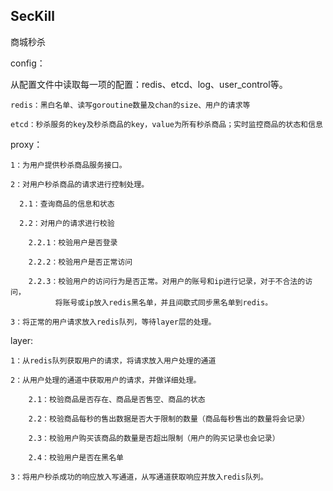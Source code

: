 ## SecKill
商城秒杀

config：

  从配置文件中读取每一项的配置：redis、etcd、log、user_control等。
  
    redis：黑白名单、读写goroutine数量及chan的size、用户的请求等
  
    etcd：秒杀服务的key及秒杀商品的key，value为所有秒杀商品；实时监控商品的状态和信息
  

proxy：

    1：为用户提供秒杀商品服务接口。
    
    2：对用户秒杀商品的请求进行控制处理。
    
      2.1：查询商品的信息和状态
      
      2.2：对用户的请求进行校验
      
        2.2.1：校验用户是否登录
        
        2.2.2：校验用户是否正常访问
        
        2.2.3：校验用户的访问行为是否正常。对用户的账号和ip进行记录，对于不合法的访问，
              将账号或ip放入redis黑名单，并且间歇式同步黑名单到redis。
        
    3：将正常的用户请求放入redis队列，等待layer层的处理。
    
layer:

    1：从redis队列获取用户的请求，将请求放入用户处理的通道
    
    2：从用户处理的通道中获取用户的请求，并做详细处理。
    
        2.1：校验商品是否存在、商品是否售空、商品的状态
        
        2.2：校验商品每秒的售出数据是否大于限制的数量（商品每秒售出的数量将会记录）
        
        2.3：校验用户购买该商品的数量是否超出限制（用户的购买记录也会记录）
        
        2.4：校验用户是否在黑名单
        
    3：将用户秒杀成功的响应放入写通道，从写通道获取响应并放入redis队列。
